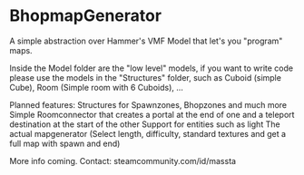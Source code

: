 # BhopmapGenerator
A simple abstraction over Hammer's VMF Model that let's you "program" maps.

Inside the Model folder are the "low level" models, if you want to write code please use the models in the "Structures" folder, such as Cuboid (simple Cube), Room (Simple room with 6 Cuboids), ...

Planned features:
Structures for Spawnzones, Bhopzones and much more
Simple Roomconnector that creates a portal at the end of one and a teleport destination at the start of the other
Support for entities such as light
The actual mapgenerator (Select length, difficulty, standard textures and get a full map with spawn and end)

More info coming. Contact: steamcommunity.com/id/massta
